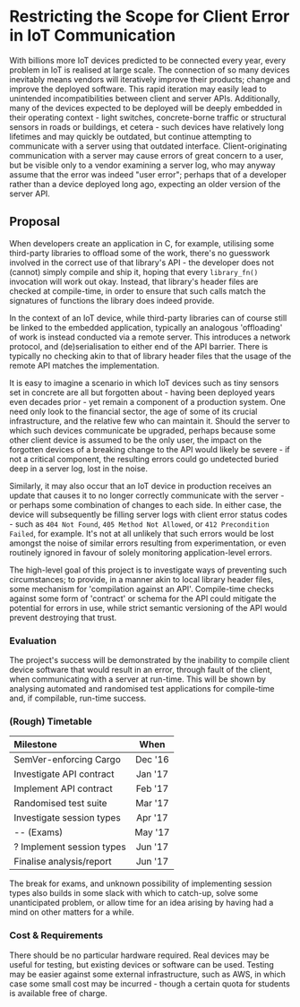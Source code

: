 Restricting the Scope for Client Error in IoT Communication
===========================================================

With billions more IoT devices predicted to be connected every year, every problem in IoT is realised at large scale. The connection of so many devices inevitably means vendors will iteratively improve their products; change and improve the deployed software. This rapid iteration may easily lead to unintended incompatibilities between client and server APIs. Additionally, many of the devices expected to be deployed will be deeply embedded in their operating context - light switches, concrete-borne traffic or structural sensors in roads or buildings, et cetera - such devices have relatively long lifetimes and may quickly be outdated, but continue attempting to communicate with a server using that outdated interface. Client-originating communication with a server may cause errors of great concern to a user, but be visible only to a vendor examining a server log, who may anyway assume that the error was indeed "user error"; perhaps that of a developer rather than a device deployed long ago, expecting an older version of the server API.

Proposal
--------

When developers create an application in C, for example, utilising some third-party libraries to offload some of the work, there's no guesswork involved in the correct use of that library's API - the developer does not (cannot) simply compile and ship it, hoping that every `library_fn()` invocation will work out okay. Instead, that library's header files are checked at compile-time, in order to ensure that such calls match the signatures of functions the library does indeed provide.

In the context of an IoT device, while third-party libraries can of course still be linked to the embedded application, typically an analogous 'offloading' of work is instead conducted via a remote server. This introduces a network protocol, and (de)serialisation to either end of the API barrier. There is typically no checking akin to that of library header files that the usage of the remote API matches the implementation.

It is easy to imagine a scenario in which IoT devices such as tiny sensors set in concrete are all but forgotten about - having been deployed years even decades prior - yet remain a component of a production system. One need only look to the financial sector, the age of some of its crucial infrastructure, and the relative few who can maintain it. Should the server to which such devices communicate be upgraded, perhaps because some other client device is assumed to be the only user, the impact on the forgotten devices of a breaking change to the API would likely be severe - if not a critical component, the resulting errors could go undetected buried deep in a server log, lost in the noise.

Similarly, it may also occur that an IoT device in production receives an update that causes it to no longer correctly communicate with the server - or perhaps some combination of changes to each side. In either case, the device will subsequently be filling server logs with client error status codes - such as `404 Not Found`, `405 Method Not Allowed`, or `412 Precondition Failed`, for example. It's not at all unlikely that such errors would be lost amongst the noise of similar errors resulting from experimentation, or even routinely ignored in favour of solely monitoring application-level errors.

The high-level goal of this project is to investigate ways of preventing such circumstances; to provide, in a manner akin to local library header files, some mechanism for 'compilation against an API'. Compile-time checks against some form of 'contract' or schema for the API could mitigate the potential for errors in use, while strict semantic versioning of the API would prevent destroying that trust.

### Evaluation

The project's success will be demonstrated by the inability to compile client device software that would result in an error, through fault of the client, when communicating with a server at run-time. This will be shown by analysing automated and randomised test applications for compile-time and, if compilable, run-time success.

### (Rough) Timetable

| Milestone                 |   When  |
|:--------------------------|:-------:|
| SemVer-enforcing Cargo    | Dec '16 |
| Investigate API contract  | Jan '17 |
| Implement API contract    | Feb '17 |
| Randomised test suite     | Mar '17 |
| Investigate session types | Apr '17 |
| -- (Exams)                | May '17 |
| ? Implement session types | Jun '17 |
| Finalise analysis/report  | Jun '17 |

The break for exams, and unknown possibility of implementing session types also builds in some slack with which to catch-up, solve some unanticipated problem, or allow time for an idea arising by having had a mind on other matters for a while.

### Cost & Requirements

There should be no particular hardware required. Real devices may be useful for testing, but existing devices or software can be used. Testing may be easier against some external infrastructure, such as AWS, in which case some small cost may be incurred - though a certain quota for students is available free of charge.
